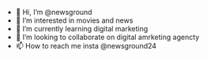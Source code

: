 - 👋 Hi, I’m @newsground
- 👀 I’m interested in movies and news 
- 🌱 I’m currently learning digital marketing 
- 💞️ I’m looking to collaborate on digital amrketing agencty 
- 📫 How to reach me insta @newsground24 

<!---
newsground/newsground is a ✨ special ✨ repository because its `README.md` (this file) appears on your GitHub profile.
You can click the Preview link to take a look at your changes.
--->
